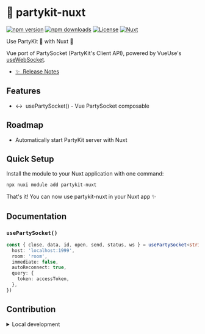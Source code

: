 # 🎉 partykit-nuxt

[![npm version][npm-version-src]][npm-version-href]
[![npm downloads][npm-downloads-src]][npm-downloads-href]
[![License][license-src]][license-href]
[![Nuxt][nuxt-src]][nuxt-href]

Use PartyKit 🎉 with Nuxt 💚

Vue port of PartySocket (PartyKit's Client API), powered by VueUse's [useWebSocket](https://vueuse.org/core/useWebSocket/).

- [✨ &nbsp;Release Notes](/CHANGELOG.md)
<!-- - [🏀 Online playground](https://stackblitz.com/github/your-org/partykit-nuxt?file=playground%2Fapp.vue) -->
<!-- - [📖 &nbsp;Documentation](https://example.com) -->

## Features

<!-- Highlight some of the features your module provide here -->
- ↔️ &nbsp;usePartySocket() - Vue PartySocket composable

## Roadmap

- Automatically start PartyKit server with Nuxt

## Quick Setup

Install the module to your Nuxt application with one command:

```bash
npx nuxi module add partykit-nuxt
```

That's it! You can now use partykit-nuxt in your Nuxt app ✨

## Documentation

### `usePartySocket()`

```ts
const { close, data, id, open, send, status, ws } = usePartySocket<string>({
  host: 'localhost:1999',
  room: 'room',
  immediate: false,
  autoReconnect: true,
  query: {
    token: accessToken,
  },
})
```

## Contribution

<details>
  <summary>Local development</summary>

  ```bash
  # Install dependencies
  npm install

  # Generate type stubs
  npm run dev:prepare

  # Develop with the playground
  npm run dev

  # Build the playground
  npm run dev:build

  # Run ESLint
  npm run lint

  # Run Vitest
  npm run test
  npm run test:watch

  # Release new version
  npm run release
  ```

</details>


<!-- Badges -->
[npm-version-src]: https://img.shields.io/npm/v/partykit-nuxt/latest.svg?style=flat&colorA=020420&colorB=00DC82
[npm-version-href]: https://npmjs.com/package/partykit-nuxt

[npm-downloads-src]: https://img.shields.io/npm/dm/partykit-nuxt.svg?style=flat&colorA=020420&colorB=00DC82
[npm-downloads-href]: https://npmjs.com/package/partykit-nuxt

[license-src]: https://img.shields.io/npm/l/partykit-nuxt.svg?style=flat&colorA=020420&colorB=00DC82
[license-href]: https://npmjs.com/package/partykit-nuxt

[nuxt-src]: https://img.shields.io/badge/Nuxt-020420?logo=nuxt.js
[nuxt-href]: https://nuxt.com
